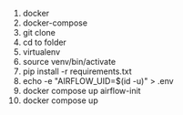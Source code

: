 1. docker 
2. docker-compose
3. git clone
4. cd to folder
5. virtualenv
6. source venv/bin/activate
7. pip install -r requirements.txt
8. echo -e "AIRFLOW_UID=$(id -u)" > .env
9. docker compose up airflow-init
10. docker compose up
